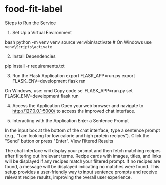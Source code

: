 # food-fit-label
Steps to Run the Service
1. Set Up a Virtual Environment

  bash
  python -m venv venv
  source venv/bin/activate  # On Windows use `venv\Scripts\activate`

2. Install Dependencies

  pip install -r requirements.txt

3. Run the Flask Application
  export FLASK_APP=run.py
  export FLASK_ENV=development
  flask run

  On Windows, use:
  cmd
  Copy code
  set FLASK_APP=run.py
  set FLASK_ENV=development
  flask run

4. Access the Application
  Open your web browser and navigate to http://127.0.0.1:5000/ to access the improved chat interface.

5. Interacting with the Application
  Enter a Sentence Prompt
  
  In the input box at the bottom of the chat interface, type a sentence prompt (e.g., "I am looking for low calorie and high protein   recipes").
  Click the "Send" button or press "Enter".
  View Filtered Results

  The chat interface will display your prompt and then fetch matching recipes after filtering out irrelevant terms.
  Recipe cards with images, titles, and links will be displayed if any recipes match your filtered prompt.
  If no recipes are found, a message will be displayed indicating no matches were found.
  This setup provides a user-friendly way to input sentence prompts and receive relevant recipe results, improving the overall user experience.
